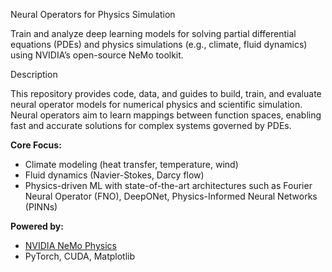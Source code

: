  Neural Operators for Physics Simulation

Train and analyze deep learning models for solving partial differential equations (PDEs) and physics simulations (e.g., climate, fluid dynamics) using NVIDIA’s open-source NeMo toolkit.



 Description

This repository provides code, data, and guides to build, train, and evaluate neural operator models for numerical physics and scientific simulation. Neural operators aim to learn mappings between function spaces, enabling fast and accurate solutions for complex systems governed by PDEs.

**Core Focus:**
- Climate modeling (heat transfer, temperature, wind)
- Fluid dynamics (Navier-Stokes, Darcy flow)
- Physics-driven ML with state-of-the-art architectures such as Fourier Neural Operator (FNO), DeepONet, Physics-Informed Neural Networks (PINNs)

**Powered by:**  
- [NVIDIA NeMo Physics](https://github.com/NVIDIA/physicsnemo)
- PyTorch, CUDA, Matplotlib

